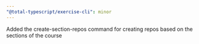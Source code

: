 ```yaml
---
"@total-typescript/exercise-cli": minor
---
```


Added the create-section-repos command for creating repos based on the sections of the course
